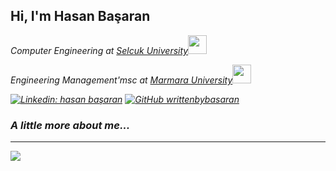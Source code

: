 <h2> Hi, I'm Hasan Başaran</h2>

<p><em>Computer Engineering at <a href="https://www.selcuk.edu.tr">Selcuk University</a><img src="https://media.giphy.com/media/fYSnHlufseco8Fh93Z/giphy.gif" width="30"><p><em>Engineering Management'msc at <a href="https://www.marmara.edu.tr">Marmara University</a><img src="https://media.giphy.com/media/fYSnHlufseco8Fh93Z/giphy.gif" width="30"> 
</em></p>

[![Linkedin: hasan başaran](https://img.shields.io/badge/-hasanbasaran-blue?style=flat-square&logo=Linkedin&logoColor=white&link=https://www.linkedin.com/in/hbasarann/)](https://www.linkedin.com/in/hbasarann/)
[![GitHub writtenbybasaran](https://img.shields.io/github/followers/thaiane?label=follow&style=social)](https://github.com/writtenbybasaran)


###  A little more about me...  

---

![](https://komarev.com/ghpvc/?username=writtenbybasaran)
